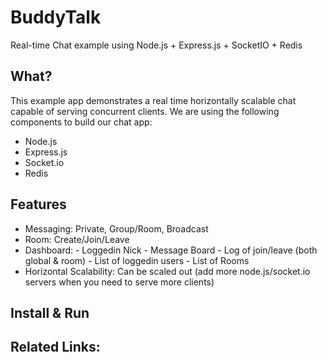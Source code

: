 # BuddyTalk
Real-time Chat example using Node.js + Express.js + SocketIO + Redis

What?
-----
This example app demonstrates a real time horizontally scalable chat capable of serving concurrent clients.
We are using the following components to build our chat app:
- Node.js
- Express.js
- Socket.io
- Redis

Features
--------
- Messaging: Private, Group/Room, Broadcast
- Room: Create/Join/Leave
- Dashboard:
      - Loggedin Nick
      - Message Board
      - Log of join/leave (both global & room)
      - List of loggedin users
      - List of Rooms
- Horizontal Scalability: Can be scaled out (add more node.js/socket.io servers when you need to serve more clients)

Install & Run
-------------

Related Links:
-------------

